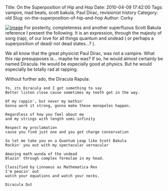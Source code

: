 Title: On the Superposition of Hip and Hop
Date: 2010-04-09 17:42:00
Tags: vampire, mad beats, scott bakula, Paul Dirac, revisionist history
Category: old
Slug: on-the-superposition-of-hip-and-hop
Author: Corky


[![image](http://3.bp.blogspot.com/_fa6AZDCsHnY/S7-kbDKRebI/AAAAAAAAAAM/GU_aK1ssCyE/s320/diracula.jpg)](http://3.bp.blogspot.com/_fa6AZDCsHnY/S7-kbDKRebI/AAAAAAAAAAM/GU_aK1ssCyE/s1600/diracula.jpg)
For posterity, completeness and another superfluous Scott Bakula
reference I present the following. It is an expression, through the
majesty of song (rap), of our love for all things quantum and undead (
or perhaps a superposition of dead/ not dead states...? ).

We all know that the great physicist Paul Dirac, was not a vampire. What
this rap presupposes is... maybe he was? If so, he would almost
certainly be named Diracula. He would be especially good at physics. But
he would especially be totally rad at rapping.

Without further ado, the Diracula Rapula:

~~~~ {.rap}
Yo, its Diracula and I got something to say
Better listen close cause sometimes my teeth get in the way.

Of my rappin', but never my mathin'
Gonna work it strong, gonna make these monopoles happen.

Regardless of how you feel about me
and my strings with length semi-infinity
~~~~
>
~~~~ {.rap}
Respect my proclamation
cause you find just one and you got charge conservation

So let me take you on a Quantum Leap like Scott Bakula
Rockin' you out with my spectacular vernacular
~~~~
>
~~~~ {.rap}
Amazing math wunda of the undead
Blazin' through complex formulae in my head.

Classified by Linnaeus as Mathematica Rex
I'm peacin' out
watch your equations and watch your necks.

Diracula Out
~~~~
